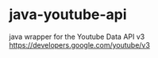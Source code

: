 # java-youtube-api
java wrapper for the Youtube Data API v3 https://developers.google.com/youtube/v3
